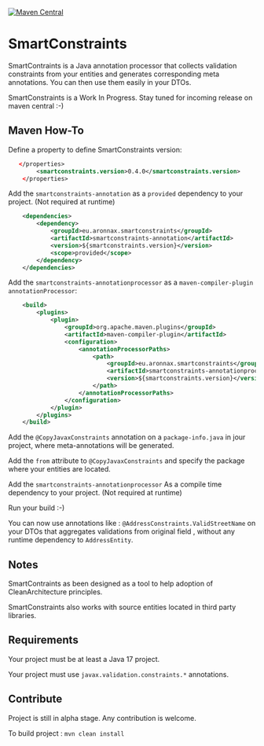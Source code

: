 [![Maven Central](https://img.shields.io/maven-central/v/eu.aronnax.smartconstraints/smartconstraints-annotation.svg?label=Maven%20Central)](https://search.maven.org/search?q=g:%22eu.aronnax.smartconstraints%22%20AND%20a:%22smartconstraints-annotation%22)

# SmartConstraints

SmartContraints is a Java annotation 
processor that collects validation 
constraints from your entities and
 generates corresponding meta annotations. 
 You can then use them easily in your DTOs. 

SmartConstraints is a Work In Progress. 
Stay tuned for incoming release on maven central :-)

 ## Maven How-To
 
Define a property to define SmartConstraints version:
```xml
   </properties>
        <smartconstraints.version>0.4.0</smartconstraints.version>
    </properties>
```

Add the `smartconstraints-annotation` as 
a `provided` dependency to your project.
(Not required at runtime) 

```xml
    <dependencies>
        <dependency>
            <groupId>eu.aronnax.smartconstraints</groupId>
            <artifactId>smartconstraints-annotation</artifactId>
            <version>${smartconstraints.version}</version>
            <scope>provided</scope>
        </dependency>
    </dependencies>
```

Add the `smartconstraints-annotationprocessor`
as a `maven-compiler-plugin` `annotationProcessor`:

```xml
    <build>
        <plugins>
            <plugin>
                <groupId>org.apache.maven.plugins</groupId>
                <artifactId>maven-compiler-plugin</artifactId>
                <configuration>
                    <annotationProcessorPaths>
                        <path>
                            <groupId>eu.aronnax.smartconstraints</groupId>
                            <artifactId>smartconstraints-annotationprocessor</artifactId>
                            <version>${smartconstraints.version}</version>
                        </path>
                    </annotationProcessorPaths>
                </configuration>
            </plugin>
        </plugins>
    </build>
```

Add the `@CopyJavaxConstraints` annotation 
on a `package-info.java` in jour project, 
where meta-annotations will be generated. 

Add the `from` attribute to `@CopyJavaxConstraints` 
and specify the package where your entities
are located. 

Add the `smartconstraints-annotationprocessor`
As a compile time dependency to your project. 
(Not required at runtime) 

Run your build :-)

You can now use annotations like :
`@AddressConstraints.ValidStreetName` on your DTOs that
aggregates validations from original
 field , without any runtime 
dependency to `AddressEntity`. 

## Notes

SmartContraints as been designed as a
 tool to help adoption of 
CleanArchitecture principles.  

SmartConstraints also works with source
entities located in third party libraries. 

## Requirements

Your project must be at least a Java 17 project.

Your project must use `javax.validation.constraints.*` annotations.

## Contribute

Project is still in alpha stage. Any contribution is welcome.

To build project :
`mvn clean install`
